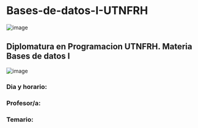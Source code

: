 # Bases-de-datos-I-UTNFRH

![image](https://user-images.githubusercontent.com/78452543/226234746-aa1f979e-f301-4768-8ebb-11f2d60a853f.png)

## Diplomatura en Programacion UTNFRH. Materia Bases de datos I

![image](https://user-images.githubusercontent.com/78452543/226233983-298d2adf-670e-467d-821d-dfb407aae88b.png)

### Dia y horario: 

### Profesor/a:

### Temario:

